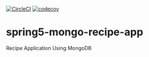 [![CircleCI](https://dl.circleci.com/status-badge/img/gh/ashishmbm23/spring5-mongo-recipe-app/tree/master.svg?style=svg)](https://dl.circleci.com/status-badge/redirect/gh/ashishmbm23/spring5-mongo-recipe-app/tree/master)
[![codecov](https://codecov.io/gh/ashishmbm23/spring5-mongo-recipe-app/graph/badge.svg?token=2vKE17yFHn)](https://codecov.io/gh/ashishmbm23/spring5-mongo-recipe-app)

# spring5-mongo-recipe-app
Recipe Application Using MongoDB
